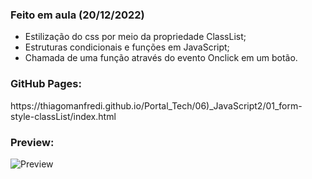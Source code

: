 <h3>Feito em aula (20/12/2022)</h3>

- Estilização do css por meio da propriedade ClassList;
- Estruturas condicionais e funções em JavaScript;
- Chamada de uma função através do evento Onclick em um botão.

<h3>GitHub Pages:</h3>
https://thiagomanfredi.github.io/Portal_Tech/06)_JavaScript2/01_form-style-classList/index.html

<h3>Preview:</h3>

![Preview](https://user-images.githubusercontent.com/118065155/209403663-364e8fdd-a6d3-469d-97d4-de4105e37c64.png)

